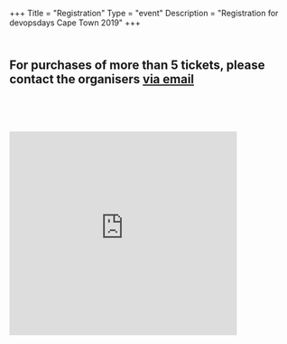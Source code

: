 +++
Title = "Registration"
Type = "event"
Description = "Registration for devopsdays Cape Town 2019"
+++

<div style="width:100%; text-align:left;">
<h2><br/>For purchases of more than 5 tickets, please contact the organisers <a href="mailto:organisers@devops.capetown">via email</a><h2><br/><br/>
<iframe src="https://www.quicket.co.za/embed.aspx?productid=51759&productname=devopsdays-cape-town-2019&embed=true&v=2" frameborder="0" scrolling="yes" width="80%" height="360"></iframe>
</div></div>
</div>
